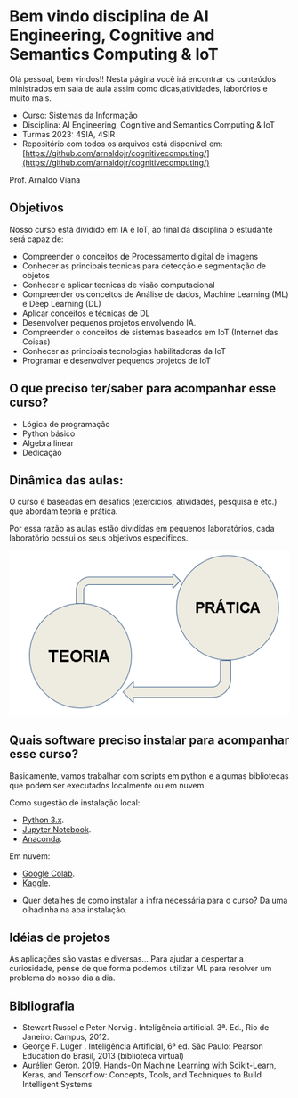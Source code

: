 # Bem vindo disciplina de AI Engineering, Cognitive and Semantics Computing & IoT

Olá pessoal, bem vindos!! Nesta página você irá encontrar os conteúdos ministrados em sala de aula assim como dicas,atividades, laborórios e muito mais. 

- Curso: Sistemas da Informação
- Disciplina: AI Engineering, Cognitive and Semantics Computing & IoT
- Turmas 2023: 4SIA, 4SIR
- Repositório com todos os arquivos está disponivel em: [https://github.com/arnaldojr/cognitivecomputing/](https://github.com/arnaldojr/cognitivecomputing/)

Prof. Arnaldo Viana

## Objetivos

Nosso curso está dividido em IA e IoT, ao final da disciplina o estudante será capaz de:

- Compreender o conceitos de Processamento digital de imagens 
- Conhecer as principais tecnicas para detecção e segmentação de objetos
- Conhecer e aplicar tecnicas de visão computacional
- Compreender os conceitos de Análise de dados, Machine Learning (ML) e Deep Learning (DL)
- Aplicar conceitos e técnicas de DL
- Desenvolver pequenos projetos envolvendo IA.
- Compreender o conceitos de sistemas baseados em IoT (Internet das Coisas)
- Conhecer as principais tecnologias habilitadoras da IoT
- Programar e desenvolver pequenos projetos de IoT

## O que preciso ter/saber para acompanhar esse curso?

- Lógica de programação
- Python básico
- Algebra linear
- Dedicação

## Dinâmica das aulas:

O curso é baseadas em desafios (exercicios, atividades, pesquisa e etc.) que abordam teoria e prática.

Por essa razão as aulas estão divididas em pequenos laboratórios, cada laboratório possui os seus objetivos especificos. 

![](imgs/teoria-pratica.png)


## Quais software preciso instalar para acompanhar esse curso?

Basicamente, vamos trabalhar com scripts em python e algumas bibliotecas que podem ser executados localmente ou em nuvem. 

Como sugestão de instalação local:

* [Python 3.x](https://www.python.org).
* [Jupyter Notebook](https://www.jupyter.org).
* [Anaconda](https://www.anaconda.com).

Em nuvem:

* [Google Colab](https://colab.research.google.com).
* [Kaggle](https://kaggle.com).

- Quer detalhes de como instalar a infra necessária para o curso? Da uma olhadinha na aba instalação.

## Idéias de projetos

As aplicações são vastas e diversas... Para ajudar a despertar a curiosidade, pense de que forma podemos utilizar ML para resolver um problema do nosso dia a dia.

## Bibliografia

- Stewart Russel e Peter Norvig . Inteligência artificial. 3ª. Ed., Rio de Janeiro: Campus, 2012.
- George F. Luger . Inteligência Artificial, 6ª ed. São Paulo: Pearson Education do Brasil, 2013 (biblioteca virtual)
- Aurélien Geron. 2019. Hands-On Machine Learning with Scikit-Learn, Keras, and Tensorflow: Concepts, Tools, and Techniques to Build Intelligent Systems